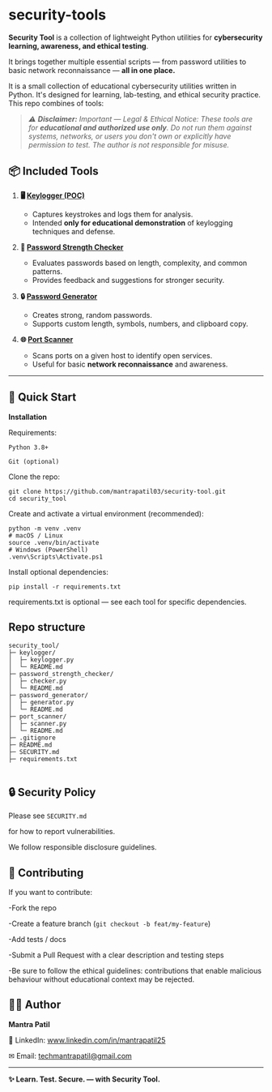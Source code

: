 # security-tools

**Security Tool** is a collection of lightweight Python utilities for **cybersecurity learning, awareness, and ethical testing**.  

It brings together multiple essential scripts — from password utilities to basic network reconnaissance — **all in one place.**  


It is a small collection of educational cybersecurity utilities written in Python. It's designed for learning, lab-testing, and ethical security practice. This repo combines of tools:

>*⚠️ **Disclaimer:** Important — Legal & Ethical Notice: These tools are for **educational and authorized use only**.*
> *Do not run them against systems, networks, or users you don't own or explicitly have permission to test.*
> *The author is not responsible for misuse.*



## 📦 Included Tools

1. **🖥️ [Keylogger (POC)](keylogger/)**  
   - Captures keystrokes and logs them for analysis.  
   - Intended **only for educational demonstration** of keylogging techniques and defense.  

2. **🔑 [Password Strength Checker](password_strength_checker/)**  
   - Evaluates passwords based on length, complexity, and common patterns.  
   - Provides feedback and suggestions for stronger security.  

3. **🔒 [Password Generator](password_generator/)**  
   - Creates strong, random passwords.  
   - Supports custom length, symbols, numbers, and clipboard copy.  

4. **🌐 [Port Scanner](port_scanner/)**  
   - Scans ports on a given host to identify open services.  
   - Useful for basic **network reconnaissance** and awareness.  

---

## 🚀 Quick Start

**Installation**

Requirements:

``Python 3.8+``

``Git (optional)``

Clone the repo:
```
git clone https://github.com/mantrapatil03/security-tool.git
cd security_tool
```

Create and activate a virtual environment (recommended):
```
python -m venv .venv
# macOS / Linux
source .venv/bin/activate
# Windows (PowerShell)
.venv\Scripts\Activate.ps1
```

Install optional dependencies:
```
pip install -r requirements.txt
```

requirements.txt is optional — see each tool for specific dependencies.

## Repo structure
```
security_tool/
├─ keylogger/
│  ├─ keylogger.py
│  └─ README.md
├─ password_strength_checker/
│  ├─ checker.py
│  └─ README.md
├─ password_generator/
│  ├─ generator.py
│  └─ README.md
├─ port_scanner/
│  ├─ scanner.py
│  └─ README.md
├─ .gitignore
├─ README.md        
├─ SECURITY.md
├─ requirements.txt


```

## 🔒 Security Policy

Please see `SECURITY.md`

for how to report vulnerabilities.
 
We follow responsible disclosure guidelines.

## 🤝 Contributing

If you want to contribute:

  -Fork the repo

  -Create a feature branch (`git checkout -b feat/my-feature`)

  -Add tests / docs

  -Submit a Pull Request with a clear description and testing steps

  -Be sure to follow the ethical guidelines: contributions that enable malicious behaviour without educational context may be rejected.






## 👨‍💻 Author

**Mantra Patil**

💼 LinkedIn: www.linkedin.com/in/mantrapatil25

✉ Email: techmantrapatil@gmail.com












---
**✨ Learn. Test. Secure. — with Security Tool.**
